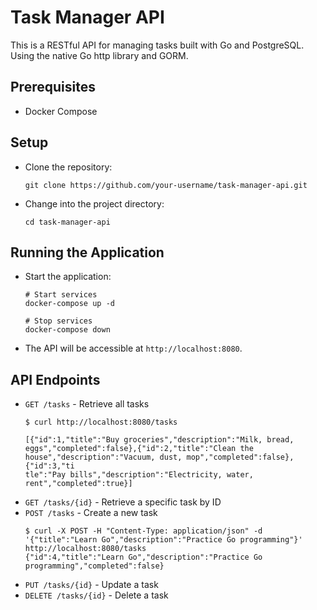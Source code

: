 # Task Manager API

This is a RESTful API for managing tasks built with Go and PostgreSQL. Using the native Go http library and GORM.

## Prerequisites

- Docker Compose

## Setup

- Clone the repository:
    ``` 
    git clone https://github.com/your-username/task-manager-api.git
    ```
- Change into the project directory:
    ```
    cd task-manager-api
    ```

## Running the Application

- Start the application:
    ```
    # Start services
    docker-compose up -d

    # Stop services
    docker-compose down
    ```

- The API will be accessible at `http://localhost:8080`.

## API Endpoints
- `GET /tasks` - Retrieve all tasks
  ```
  $ curl http://localhost:8080/tasks
  
  [{"id":1,"title":"Buy groceries","description":"Milk, bread, eggs","completed":false},{"id":2,"title":"Clean the house","description":"Vacuum, dust, mop","completed":false},{"id":3,"ti
  tle":"Pay bills","description":"Electricity, water, rent","completed":true}]
  ```
- `GET /tasks/{id}` - Retrieve a specific task by ID
- `POST /tasks` - Create a new task
  ```
  $ curl -X POST -H "Content-Type: application/json" -d '{"title":"Learn Go","description":"Practice Go programming"}' http://localhost:8080/tasks
  {"id":4,"title":"Learn Go","description":"Practice Go programming","completed":false}
  ```
- `PUT /tasks/{id}` - Update a task
- `DELETE /tasks/{id}` - Delete a task